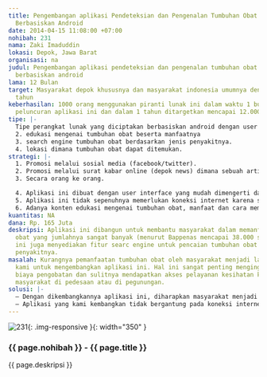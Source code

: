 ```yaml
---
title: Pengembangan aplikasi Pendeteksian dan Pengenalan Tumbuhan Obat Secara Realtime
  Berbasiskan Android
date: 2014-04-15 11:08:00 +07:00
nohibah: 231
nama: Zaki Imaduddin
lokasi: Depok, Jawa Barat
organisasi: na
judul: Pengembangan aplikasi pendeteksian dan pengenalan tumbuhan obat secara realtime
  berbasiskan android
lama: 12 Bulan
target: Masyarakat depok khususnya dan masyarakat indonesia umumnya dengan usian 15-45
  tahun
keberhasilan: 1000 orang menggunakan piranti lunak ini dalam waktu 1 bulan setelah
  peluncuran aplikasi ini dan dalam 1 tahun ditargetkan mencapai 12.000 pengguna.
tipe: |-
  Tipe perangkat lunak yang diciptakan berbasiskan android dengan user interface yang mudah di gunakan untuk semua kalangan. fitur yang disediakan pada aplikasi ini diantaranya: 1. pendeteksian dan pengenalan tumbuhan obat
  2. edukasi mengenai tumbuhan obat beserta manfaatnya
  3. search engine tumbuhan obat berdasarkan jenis penyakitnya.
  4. lokasi dimana tumbuhan obat dapat ditemukan.
strategi: |-
  1. Promosi melalui sosial media (facebook/twitter).
  2. Promosi melalui surat kabar online (depok news) dimana sebuah artikel akan diluncurkan melalui surat kabar online untuk mengetahui opini publik mengenai perlukah aplikasi ini dikembangkan.
  3. Secara orang ke orang.

  4. Aplikasi ini dibuat dengan user interface yang mudah dimengerti dan digunakan.
  5. Aplikasi ini tidak sepenuhnya memerlukan koneksi internet karena sistem pendeteksi dan pengenalan tumbuhan obat ditanamkan pada telepon selular.
  6. Adanya konten edukasi mengenai tumbuhan obat, manfaat dan cara membuat ramuan obatnya.
kuantitas: NA
dana: Rp. 165 Juta
deskripsi: Aplikasi ini dibangun untuk membantu masyarakat dalam memanfaatkan tumbuhan
  obat yang jumlahnya sangat banyak (menurut Bappenas mencapai 38.000 spesies). Aplikasi
  ini juga menyediakan fitur searc engine untuk pencaian tumbuhan obat berdasarkan
  penyakitnya.
masalah: Kurangnya pemanfaatan tumbuhan obat oleh masyarakat menjadi landasan utama
  kami untuk mengembangkan aplikasi ini. Hal ini sangat penting mengingat mahalnya
  biaya pengobatan dan sulitnya mendapatkan akses pelayanan kesihatan khususnya bagi
  masyarakat di pedesaan atau di pegunungan.
solusi: |-
  – Dengan dikembangkannya aplikasi ini, diharapkan masyarakat menjadi lebih tau dan mengerti mengenai tumbuhan obat beserta kegunaannya. sehingga mereka dapat memanfaatkannya untuk menyembuhkan penyakit yang mereka derita.
  – Aplikasi yang kami kembangkan tidak bergantung pada koneksi internet. karena sistem yang dikembangkan selain tertanam pada server juga tertanam seutuhnya didalam telepon selular sehingga ketika koneksi internet terputus aplikasi ini tetap dapat digunakan.
---
```


![231](/static/img/hibahcms/231.png){: .img-responsive }{: width="350" }

### {{ page.nohibah }} - {{ page.title }}

{{ page.deskripsi }}
